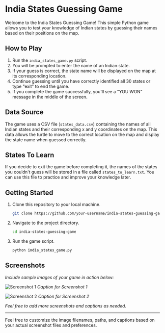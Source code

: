 # India States Guessing Game

Welcome to the India States Guessing Game! This simple Python game allows you to test your knowledge of Indian states by guessing their names based on their positions on the map.

## How to Play

1. Run the `india_states_game.py` script.
2. You will be prompted to enter the name of an Indian state.
3. If your guess is correct, the state name will be displayed on the map at its corresponding location.
4. Continue guessing until you have correctly identified all 30 states or type "exit" to end the game.
5. If you complete the game successfully, you'll see a "YOU WON" message in the middle of the screen.

## Data Source

The game uses a CSV file (`states_data.csv`) containing the names of all Indian states and their corresponding x and y coordinates on the map. This data allows the turtle to move to the correct location on the map and display the state name when guessed correctly.

## States To Learn

If you decide to exit the game before completing it, the names of the states you couldn't guess will be stored in a file called `states_to_learn.txt`. You can use this file to practice and improve your knowledge later.

## Getting Started

1. Clone this repository to your local machine.

    ```bash
    git clone https://github.com/your-username/india-states-guessing-game.git
    ```

2. Navigate to the project directory.

    ```bash
    cd india-states-guessing-game
    ```

3. Run the game script.

    ```bash
    python india_states_game.py
    ```

## Screenshots

*Include sample images of your game in action below:*

![Screenshot 1](screenshots/screenshot1.png)
*Caption for Screenshot 1*

![Screenshot 2](screenshots/screenshot2.png)
*Caption for Screenshot 2*

*Feel free to add more screenshots and captions as needed.*

---

Feel free to customize the image filenames, paths, and captions based on your actual screenshot files and preferences.
